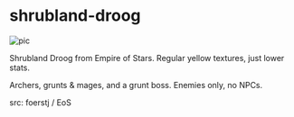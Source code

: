 # shrubland-droog

![pic](pic.jpg)

Shrubland Droog from Empire of Stars. Regular yellow textures, just lower stats.

Archers, grunts & mages, and a grunt boss. Enemies only, no NPCs.

src: foerstj / EoS

